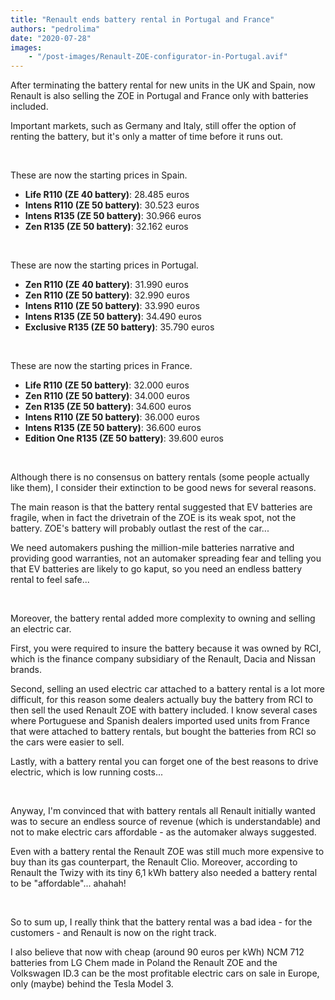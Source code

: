 ```yaml
---
title: "Renault ends battery rental in Portugal and France"
authors: "pedrolima"
date: "2020-07-28"
images: 
    - "/post-images/Renault-ZOE-configurator-in-Portugal.avif"
---
```


After terminating the battery rental for new units in the UK and Spain, now Renault is also selling the ZOE in Portugal and France only with batteries included.

Important markets, such as Germany and Italy, still offer the option of renting the battery, but it's only a matter of time before it runs out.

 

These are now the starting prices in Spain.

- **Life R110 (ZE 40 battery)**: 28.485 euros
- **Intens R110 (ZE 50 battery)**: 30.523 euros
- **Intens R135 (ZE 50 battery)**: 30.966 euros
- **Zen R135 (ZE 50 battery)**: 32.162 euros

 

These are now the starting prices in Portugal.

- **Zen R110 (ZE 40 battery)**: 31.990 euros
- **Zen R110 (ZE 50 battery)**: 32.990 euros
- **Intens R110 (ZE 50 battery)**: 33.990 euros
- **Intens R135 (ZE 50 battery)**: 34.490 euros
- **Exclusive R135 (ZE 50 battery)**: 35.790 euros

 

These are now the starting prices in France.

- **Life R110 (ZE 50 battery)**: 32.000 euros
- **Zen R110 (ZE 50 battery)**: 34.000 euros
- **Zen R135 (ZE 50 battery)**: 34.600 euros
- **Intens R110 (ZE 50 battery)**: 36.000 euros
- **Intens R135 (ZE 50 battery)**: 36.600 euros
- **Edition One R135 (ZE 50 battery)**: 39.600 euros

 

Although there is no consensus on battery rentals (some people actually like them), I consider their extinction to be good news for several reasons.

The main reason is that the battery rental suggested that EV batteries are fragile, when in fact the drivetrain of the ZOE is its weak spot, not the battery. ZOE's battery will probably outlast the rest of the car...

We need automakers pushing the million-mile batteries narrative and providing good warranties, not an automaker spreading fear and telling you that EV batteries are likely to go kaput, so you need an endless battery rental to feel safe...

 

Moreover, the battery rental added more complexity to owning and selling an electric car.

First, you were required to insure the battery because it was owned by RCI, which is the finance company subsidiary of the Renault, Dacia and Nissan brands.

Second, selling an used electric car attached to a battery rental is a lot more difficult, for this reason some dealers actually buy the battery from RCI to then sell the used Renault ZOE with battery included. I know several cases where Portuguese and Spanish dealers imported used units from France that were attached to battery rentals, but bought the batteries from RCI so the cars were easier to sell.

Lastly, with a battery rental you can forget one of the best reasons to drive electric, which is low running costs...

 

Anyway, I'm convinced that with battery rentals all Renault initially wanted was to secure an endless source of revenue (which is understandable) and not to make electric cars affordable - as the automaker always suggested.

Even with a battery rental the Renault ZOE was still much more expensive to buy than its gas counterpart, the Renault Clio. Moreover, according to Renault the Twizy with its tiny 6,1 kWh battery also needed a battery rental to be "affordable"... ahahah!

 

So to sum up, I really think that the battery rental was a bad idea - for the customers - and Renault is now on the right track.

I also believe that now with cheap (around 90 euros per kWh) NCM 712 batteries from LG Chem made in Poland the Renault ZOE and the Volkswagen ID.3 can be the most profitable electric cars on sale in Europe, only (maybe) behind the Tesla Model 3.
